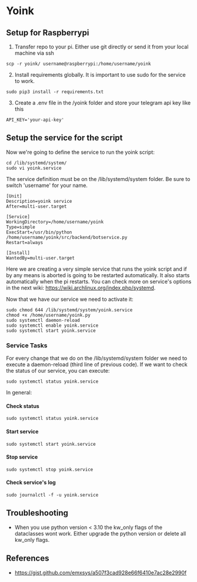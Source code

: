 # Yoink

## Setup for Raspberrypi

1. Transfer repo to your pi. Either use git directly or send it from your local machine via ssh
```
scp -r yoink/ username@raspberrypi:/home/username/yoink
```
2. Install requirements globally. It is important to use sudo for the service to work.
```
sudo pip3 install -r requirements.txt
```
3. Create a .env file in the /yoink folder and store your telegram api key like this
```
API_KEY='your-api-key'
```

## Setup the service for the script

Now we're going to define the service to run the yoink script:

```
cd /lib/systemd/system/
sudo vi yoink.service
```
The service definition must be on the /lib/systemd/system folder. Be sure to switch 'username' for your name.

```
[Unit]
Description=yoink service
After=multi-user.target

[Service]
WorkingDirectory=/home/username/yoink
Type=simple
ExecStart=/usr/bin/python /home/username/yoink/src/backend/botservice.py
Restart=always

[Install]
WantedBy=multi-user.target
```
Here we are creating a very simple service that runs the yoink script and if by any means is aborted is going to be restarted automatically. It also starts automatically when the pi restarts. You can check more on service's options in the next wiki: https://wiki.archlinux.org/index.php/systemd.

Now that we have our service we need to activate it:

```
sudo chmod 644 /lib/systemd/system/yoink.service
chmod +x /home/username/yoink.py
sudo systemctl daemon-reload
sudo systemctl enable yoink.service
sudo systemctl start yoink.service
```
### Service Tasks

For every change that we do on the /lib/systemd/system folder we need to execute a daemon-reload (third line of previous code). If we want to check the status of our service, you can execute:

```
sudo systemctl status yoink.service
```

In general:

#### Check status
```
sudo systemctl status yoink.service
```
#### Start service
```
sudo systemctl start yoink.service
```
#### Stop service
```
sudo systemctl stop yoink.service
```
#### Check service's log
```
sudo journalctl -f -u yoink.service
```
## Troubleshooting
+ When you use python version < 3.10 the kw_only flags of the dataclasses wont work. Either upgrade the python version or delete all kw_only flags. 

## References
+ https://gist.github.com/emxsys/a507f3cad928e66f6410e7ac28e2990f